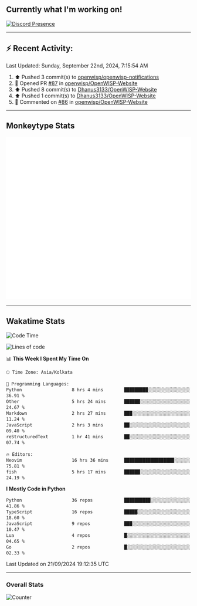 ## Currently what I'm working on!
[![Discord Presence](https://lanyard.cnrad.dev/api/534981034400284712)](https://discord.com/users/534981034400284712)

---

## :zap: Recent Activity:
<!--RECENT_ACTIVITY:last_update-->
Last Updated: Sunday, September 22nd, 2024, 7:15:54 AM
<!--RECENT_ACTIVITY:last_update_end-->
<!--RECENT_ACTIVITY:start-->
1. ⬆️ Pushed 3 commit(s) to [openwisp/openwisp-notifications](https://github.com/openwisp/openwisp-notifications)<br>
2. 💪 Opened PR [#87](https://github.com/openwisp/OpenWISP-Website/pull/87) in [openwisp/OpenWISP-Website](https://github.com/openwisp/OpenWISP-Website)<br>
3. ⬆️ Pushed 8 commit(s) to [Dhanus3133/OpenWISP-Website](https://github.com/Dhanus3133/OpenWISP-Website)<br>
4. ⬆️ Pushed 1 commit(s) to [Dhanus3133/OpenWISP-Website](https://github.com/Dhanus3133/OpenWISP-Website)<br>
5. 💬 Commented on [#86](https://github.com/openwisp/OpenWISP-Website/pull/86#discussion_r1766543782) in [openwisp/OpenWISP-Website](https://github.com/openwisp/OpenWISP-Website)<br>
<!--RECENT_ACTIVITY:end-->

---

## Monkeytype Stats
<a href="https://monkeytype.com/profile/dhanus">
  <img src="https://raw.githubusercontent.com/Dhanus3133/Dhanus3133/monkeytype/monkeytype-lb.svg" alt="Monkeytype Profile" />
</a>

---

## Wakatime Stats
<!--START_SECTION:waka-->
![Code Time](http://img.shields.io/badge/Code%20Time-2%2C193%20hrs%2018%20mins-blue)

![Lines of code](https://img.shields.io/badge/From%20Hello%20World%20I%27ve%20Written-5.9%20million%20lines%20of%20code-blue)

📊 **This Week I Spent My Time On** 

```text
🕑︎ Time Zone: Asia/Kolkata

💬 Programming Languages: 
Python                   8 hrs 4 mins        █████████░░░░░░░░░░░░░░░░   36.91 % 
Other                    5 hrs 24 mins       ██████░░░░░░░░░░░░░░░░░░░   24.67 % 
Markdown                 2 hrs 27 mins       ███░░░░░░░░░░░░░░░░░░░░░░   11.24 % 
JavaScript               2 hrs 3 mins        ██░░░░░░░░░░░░░░░░░░░░░░░   09.40 % 
reStructuredText         1 hr 41 mins        ██░░░░░░░░░░░░░░░░░░░░░░░   07.74 % 

🔥 Editors: 
Neovim                   16 hrs 36 mins      ███████████████████░░░░░░   75.81 % 
fish                     5 hrs 17 mins       ██████░░░░░░░░░░░░░░░░░░░   24.19 % 
```

**I Mostly Code in Python** 

```text
Python                   36 repos            ██████████░░░░░░░░░░░░░░░   41.86 % 
TypeScript               16 repos            █████░░░░░░░░░░░░░░░░░░░░   18.60 % 
JavaScript               9 repos             ███░░░░░░░░░░░░░░░░░░░░░░   10.47 % 
Lua                      4 repos             █░░░░░░░░░░░░░░░░░░░░░░░░   04.65 % 
Go                       2 repos             █░░░░░░░░░░░░░░░░░░░░░░░░   02.33 % 
```




 Last Updated on 21/09/2024 19:12:35 UTC
<!--END_SECTION:waka-->
---

### Overall Stats

<img src="https://moe-counter.glitch.me/get/@Dhanus3133?theme=asoul" alt="Counter" />
